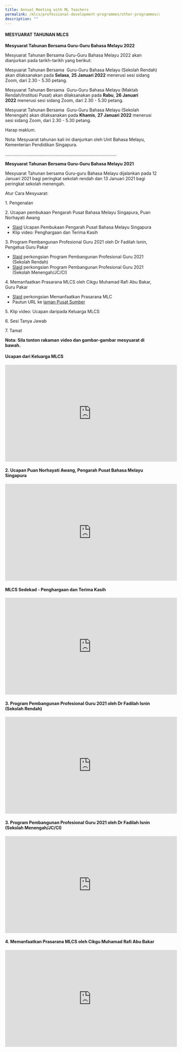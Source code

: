 ```yaml
---
title: Annual Meeting with ML Teachers
permalink: /mlcs/professional-development-programmes/other-programmes/annual-meeting-with-ml-teachers/
description: ""
---
```

#### **MESYUARAT TAHUNAN MLCS**

**Mesyuarat Tahunan Bersama Guru-Guru Bahasa Melayu 2022**

Mesyuarat Tahunan Bersama Guru-Guru Bahasa Melayu 2022 akan dianjurkan pada tarikh-tarikh yang berikut:

Mesyuarat Tahunan Bersama  Guru-Guru Bahasa Melayu (Sekolah Rendah) akan dilaksanakan pada **Selasa**, **25 Januari 2022** menerusi sesi sidang Zoom, dari 2.30 - 5.30 petang.

Mesyuarat Tahunan Bersama  Guru-Guru Bahasa Melayu (Maktab Rendah/Institusi Pusat) akan dilaksanakan pada **Rabu**, **26 Januari 2022** menerusi sesi sidang Zoom, dari 2.30 - 5.30 petang.

Mesyuarat Tahunan Bersama  Guru-Guru Bahasa Melayu (Sekolah Menengah) akan dilaksanakan pada **Khamis**, **27 Januari 2022** menerusi sesi sidang Zoom, dari 2.30 - 5.30 petang.

Harap maklum.

Nota: Mesyuarat tahunan kali ini dianjurkan oleh Unit Bahasa Melayu, Kementerian Pendidikan Singapura.

..........................................................................................

**Mesyuarat Tahunan Bersama Guru-Guru Bahasa Melayu 2021**

Mesyuarat Tahunan bersama Guru-guru Bahasa Melayu dijalankan pada 12 Januari 2021 bagi peringkat sekolah rendah dan 13 Januari 2021 bagi peringkat sekolah menengah.

Atur Cara Mesyuarat:

1\. Pengenalan  

2\. Ucapan pembukaan Pengarah Pusat Bahasa Melayu Singapura, Puan Norhayati Awang

*   [Slaid](/files/1-ucapan-pembukaan-cdmlcs.pdf) Ucapan Pembukaan Pengarah Pusat Bahasa Melayu Singapura
*   Klip video: Penghargaan dan Terima Kasih

3\. Program Pembangunan Profesional Guru 2021 oleh Dr Fadilah Isnin, Pengetua Guru Pakar

*   [Slaid](/files/2-mesyuarat-ketua-guru-2021---program-pembangunan-profesional-guru---rendah-as-at-11-jan-2021.pdf) perkongsian Program Pembangunan Profesional Guru 2021 (Sekolah Rendah)
*   [Slaid](/files/3-mesyuarat-ketua-guru-2021---program-pembangunan-profesional-guru---menengah.pdf) perkongsian Program Pembangunan Profesional Guru 2021 (Sekolah Menengah/JC/CI)

4\. Memanfaatkan Prasarana MLCS oleh Cikgu Muhamad Rafi Abu Bakar, Guru Pakar

*   [Slaid](/files/4-memanfaatkan-prasarana-mlcs-sharing-corporate-slide-2021.pdf) perkongsian Memanfaatkan Prasarana MLC
*   Pautun URL ke [laman Pusat Sumber](/mlcs/resources/resource-centre)

5\. Klip video: Ucapan daripada Keluarga MLCS

6\. Sesi Tanya Jawab

7\. Tamat

**Nota: Sila tonton rakaman** **video dan gambar-gambar** **mesyuarat di bawah.**

#### Ucapan dari Keluarga MLCS

<iframe width="560" height="315" src="https://www.youtube.com/embed/ZhDxC5c68gQ" title="YouTube video player" frameborder="0" allow="accelerometer; autoplay; clipboard-write; encrypted-media; gyroscope; picture-in-picture" allowfullscreen></iframe>

#### 2. Ucapan Puan Norhayati Awang, Pengarah Pusat Bahasa Melayu Singapura

<iframe width="560" height="315" src="https://www.youtube.com/embed/birY6meD5xk" title="YouTube video player" frameborder="0" allow="accelerometer; autoplay; clipboard-write; encrypted-media; gyroscope; picture-in-picture" allowfullscreen></iframe>

#### MLCS Sedekad - Penghargaan dan Terima Kasih

<iframe width="560" height="315" src="https://www.youtube.com/embed/GdTMId677qk" title="YouTube video player" frameborder="0" allow="accelerometer; autoplay; clipboard-write; encrypted-media; gyroscope; picture-in-picture" allowfullscreen></iframe>

#### 3. Program Pembangunan Profesional Guru 2021 oleh Dr Fadilah Isnin (Sekolah Rendah)

<iframe width="560" height="315" src="https://www.youtube.com/embed/QUqMv4Dqv4M" title="YouTube video player" frameborder="0" allow="accelerometer; autoplay; clipboard-write; encrypted-media; gyroscope; picture-in-picture" allowfullscreen></iframe>

#### 3. Program Pembangunan Profesional Guru 2021 oleh Dr Fadilah Isnin (Sekolah Menengah/JC/CI)

<iframe width="560" height="315" src="https://www.youtube.com/embed/W2BIkxZfeeY" title="YouTube video player" frameborder="0" allow="accelerometer; autoplay; clipboard-write; encrypted-media; gyroscope; picture-in-picture" allowfullscreen></iframe>

#### 4. Memanfaatkan Prasarana MLCS oleh Cikgu Muhamad Rafi Abu Bakar

<iframe width="560" height="315" src="https://www.youtube.com/embed/t851mZ8zs20" title="YouTube video player" frameborder="0" allow="accelerometer; autoplay; clipboard-write; encrypted-media; gyroscope; picture-in-picture" allowfullscreen></iframe>
